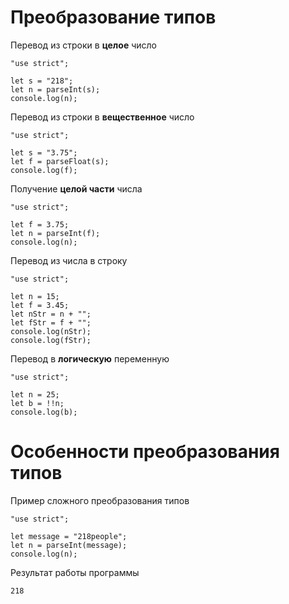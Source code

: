 # Преобразование типов

Перевод из строки в **целое** число

```
"use strict";

let s = "218";
let n = parseInt(s);
console.log(n);
```

Перевод из строки в **вещественное** число

```
"use strict";

let s = "3.75";
let f = parseFloat(s);
console.log(f);
```

Получение **целой части** числа

```
"use strict";

let f = 3.75;
let n = parseInt(f);
console.log(n);
```

Перевод из числа в строку

```
"use strict";

let n = 15;
let f = 3.45;
let nStr = n + "";
let fStr = f + "";
console.log(nStr);
console.log(fStr);
```

Перевод в **логическую** переменную

```
"use strict";

let n = 25;
let b = !!n;
console.log(b);
```

# Особенности преобразования типов

Пример сложного преобразования типов

```
"use strict";

let message = "218people";
let n = parseInt(message);
console.log(n);
```

Результат работы программы

```
218
```

